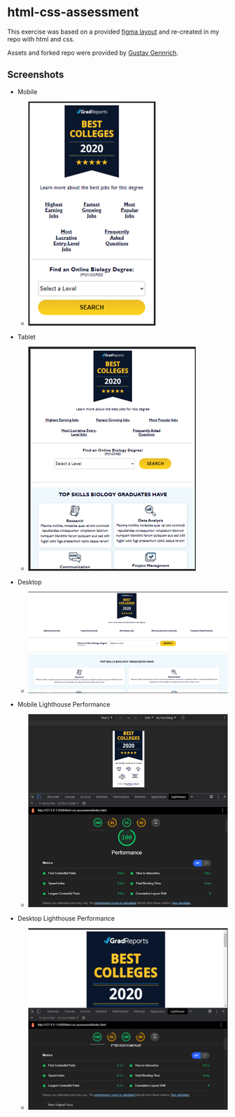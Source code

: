 # html-css-assessment
This exercise was based on a provided [figma layout](https://www.figma.com/file/umdB9XMTbflGOHpXN1VOD6/HTML-CSS-Assessment?node-id=0%3A1) and re-created in my repo with html and css.

Assets and forked repo were provided by [Gustav Gennrich](https://github.com/ggennrich).

## Screenshots

* Mobile
    * ![Mobile Screenshot](./assets/images/html_css_assessment_lighthouse_mobileScreenshot.png)

* Tablet 
    * ![Mobile Screenshot](./assets/images/html_css_assessment_lighthouse_tabletScreenshot.png)

* Desktop 
    * ![Mobile Screenshot](./assets/images/html_css_assessment_lighthouse_desktopScreenshot.png)

* Mobile Lighthouse Performance
    * ![Mobile Screenshot](./assets/images/html_css_assessment_lighthouse_mobile.png)

* Desktop Lighthouse Performance
    * ![Mobile Screenshot](./assets/images/html_css_assessment_lighthouse_desktop.png)